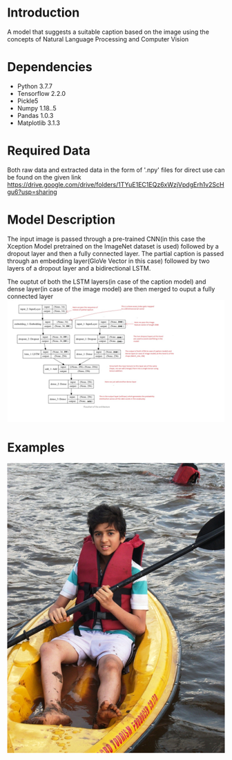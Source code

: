 # Introduction
A model that suggests a suitable caption based on the image using the concepts of Natural Language Processing and Computer Vision

# Dependencies
* Python 3.7.7
* Tensorflow 2.2.0
* Pickle5
* Numpy 1.18..5
* Pandas 1.0.3
* Matplotlib 3.1.3

# Required Data
Both raw data and extracted data in the form of '.npy' files for direct use can be found on the given link
https://drive.google.com/drive/folders/1TYuE1EC1EQz6xWzjVpdgErh1v2ScHgu6?usp=sharing

# Model Description
The input image is passed through a pre-trained CNN(in this case the Xception Model pretrained on the ImageNet dataset is used) followed by a dropout layer and then a fully connected layer. The partial caption is passed through an embedding layer(GloVe Vector in this case) followed by two layers of a dropout layer and a bidirectional LSTM.

The ouptut of both the LSTM layers(in case of the caption model) and dense layer(in case of the image model) are then merged to ouput a fully connected layer
![Model](/Images/Model.jpg)

# Examples
![Example1](/Images/Example.jpg)
